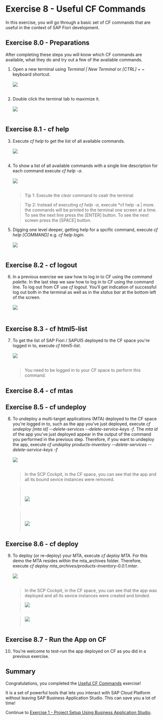 # Exercise 8 - Useful CF Commands

In this exercise, you will go through a basic set of CF commands that are useful in the context of SAP Fiori development.

## Exercise 8.0 - Preparations

After completing these steps you will know which CF commands are available, what they do and try out a few of the available commands.

1. Open a new terminal using *Terminal | New Terminal* or *[CTRL] + ~* keyboard shortcut.
<br><br>![](images/2020-10_BAS_Terminal_Open_.jpg)<br><br>

2. Double click the terminal tab to maximize it.
<br><br>![](images/2020-10_BAS_Terminal_Maximize_.jpg)<br><br>

## Exercise 8.1 - cf help

3. Execute *cf help* to get the list of all available commands.
<br><br>![](images/2020-10_BAS_CF_Help_.jpg)<br><br>

4. To show a list of all available commands with a single line description for each command execute *cf help -a*.
<br><br>![](images/2020-10_BAS_CF_Help_-a_.jpg)<br><br>

    >Tip 1: Execute the *clear* command to cealr the terminal

    >Tip 2: Instead of executing *cf help -a*, execute *cf help -a | more. the commands will be printed to the terminal one screen at a time. To see the next line press the [ENTER] button. To see the next screen press the [SPACE] button.

5. Digging one level deeper, getting help for a spcific command, execute *cf help [COMMAND]* e.g. *cf help login*.
<br><br>![](images/2020-10_BAS_CF_Help_Login_.jpg)<br><br>

## Exercise 8.2 - cf logout

6. In a previous exercise we saw how to log in to CF using the *command palette*. In the last step we saw how to log in to CF using the command line. To log out from CF use *cf logout*. You'll get indication of successful log out both in the terminal as well as in the *status bar* at the bottom left of the screen.
<br><br>![](images/2020-10_BAS_CF_Logout_.jpg)<br><br>

## Exercise 8.3 - cf html5-list

7. To get the list of SAP Fiori / SAPUI5 deployed to the CF space you're logged in to, execute *cf html5-list*.
<br><br>![](images/2020-10_BAS_CF_html5-list_.jpg)<br><br>
    >You need to be logged in to your CF space to perform this command.

## Exercise 8.4 - cf mtas

## Exercise 8.5 - cf undeploy

8. To undeploy a multi-target applications (MTA) deployed to the CF space you're logged in to, such as the app you've just deployed, execute *cf undeploy [mta id] --delete-services --delete-service-keys -f*. The *mta id* of the app you've just deployed appear in the output of the command you performed in the previous step. Therefore, if you want to undeploy the app, execute *cf undeploy products-inventory --delete-services --delete-service-keys -f*
<br><br>![](images/2020-10_BAS_CF_Undeploy_.jpg)<br><br>
    >In the SCP Cockpit, in the CF space, you can see that the app and all its bound sevice instances were removed.

    ><br><br>![](images/2020-10_SCP_CF_Space_After_Undeploy_Applications_.jpg)<br><br>

    ><br><br>![](images/2020-10_SCP_CF_Space_After_Undeploy_Service_Instances_.jpg)<br><br>

## Exercise 8.6 - cf deploy

9. To deploy (or re-deploy) your MTA, execute *cf deploy MTA*. For this demo the MTA resides within the mta_archives folder. Therefore, execute *cf deploy mta_archives/products-inventory-0.0.1.mtar*.
<br><br>![](images/2020-10_BAS_CF_Deploy_.jpg)<br><br>
    >In the SCP Cockpit, in the CF space, you can see that the app was deployed and all its sevice instances were created and binded.

    >![](images/2020-10_SCP_CF_Space_After_Deploy_Applications_.jpg)<br><br>

    >![](images/2020-10_SCP_CF_Space_After_Deploy_Service_Instances_.jpg)<br><br>

## Exercise 8.7 - Run the App on CF

10. You're welcome to test-run the app deployed on CF as you did in a previous exercise.

## Summary

Congratulations, you completed the [Useful CF Commands](#useful-cf-commands) exercise!

It is a set of powerful tools that lets you interact with SAP Cloud Platform without leaving SAP Business Application Studio. This can save you a lot of time!

Continue to [Exercise 1 - Project Setup Using Business Application Studio](../ex1/README.md).
